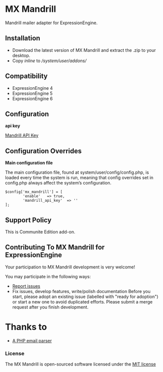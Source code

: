 # MX Mandrill

Mandrill mailer adapter for ExpressionEngine.

## Installation
* Download the latest version of MX Mandrill and extract the .zip to your desktop.
* Copy *inline* to */system/user/addons/*

## Compatibility	

* ExpressionEngine 4
* ExpressionEngine 5
* ExpressionEngine 6


## Configuration

**api key** 

[Mandrill API Key](https://mandrillapp.com/settings)

## Configuration Overrides

**Main configuration file**

The main configuration file, found at system/user/config/config.php, is loaded every time the system is run, meaning that config overrides set in config.php always affect the system’s configuration.

	$config['mx_mandrill'] = [
	        'enable'   => true,
	        'mandrill_api_key'  => ''
	];


## Support Policy
This is Communite Edition add-on.

## Contributing To MX Mandrill for ExpressionEngine

Your participation to MX Mandrill development is very welcome!

You may participate in the following ways:

* [Report issues](https://github.com/MaxLazar/mx-mandrill/issues)
* Fix issues, develop features, write/polish documentation
Before you start, please adopt an existing issue (labelled with "ready for adoption") or start a new one to avoid duplicated efforts.
Please submit a merge request after you finish development.

# Thanks to

* [A PHP email parser](https://mail-mime-parser.org/)

### License

The MX Mandrill is open-sourced software licensed under the [MIT license](http://opensource.org/licenses/MIT)
